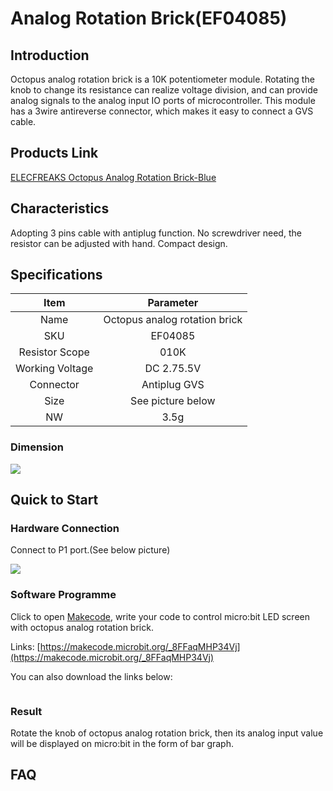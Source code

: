 # Analog Rotation Brick(EF04085)

## Introduction

Octopus analog rotation brick is a 10K potentiometer module. Rotating the knob to change its resistance can realize voltage division, and can provide analog signals to the analog input IO ports of microcontroller. This module has a 3wire antireverse connector, which makes it easy to connect a GVS cable. 

## Products Link

[ELECFREAKS Octopus Analog Rotation Brick-Blue](https://www.elecfreaks.com/octopus-analog-rotation-brick-blue.html)

## Characteristics

 Adopting 3 pins cable with antiplug function.
 No screwdriver need, the resistor can be adjusted with hand.
 Compact design.

## Specifications


Item | Parameter 
:-: | :-: 
Name|Octopus analog rotation brick
SKU|EF04085
Resistor Scope|010K
Working Voltage|DC 2.75.5V
Connector|Antiplug GVS
Size|See picture below
NW|3.5g

### Dimension
![](./images/X0thNO5.png)

## Quick to Start


### Hardware Connection
Connect  to P1 port.(See below picture)

![](./images/vbupjP9.png)

### Software Programme
Click to open [Makecode](https://makecode.microbit.org/), write your code to control micro:bit LED screen with octopus analog rotation brick.

Links: [https://makecode.microbit.org/_8FFaqMHP34Vj](https://makecode.microbit.org/_8FFaqMHP34Vj)

You can also download the links below:
<div style="position:relative;height:0;paddingbottom:70%;overflow:hidden;"><iframe style="position:absolute;top:0;left:0;width:100%;height:100%;" src="https://makecode.microbit.org/#pub:_8FFaqMHP34Vj" frameborder="0" sandbox="allowpopups allowforms allowscripts allowsameorigin"></iframe></div>

### Result
Rotate the knob of octopus analog rotation brick, then its analog input value will be displayed on micro:bit in the form of bar graph.

## FAQ


